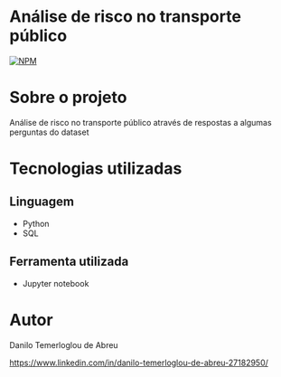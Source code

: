 # Análise de risco no transporte público
[![NPM](https://img.shields.io/npm/l/react)](https://github.com/DaniloTAbreu/Projeto3?tab=MIT-1-ov-file) 

# Sobre o projeto

Análise de risco no transporte público através de respostas a algumas perguntas do dataset

# Tecnologias utilizadas
## Linguagem
- Python
- SQL

## Ferramenta utilizada
- Jupyter notebook

# Autor

Danilo Temerloglou de Abreu

https://www.linkedin.com/in/danilo-temerloglou-de-abreu-27182950/
